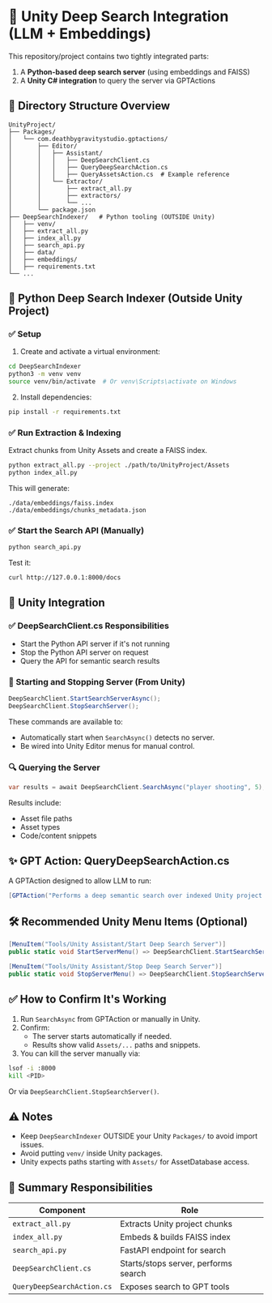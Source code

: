 
# 🧠 Unity Deep Search Integration (LLM + Embeddings)

This repository/project contains two tightly integrated parts:
1. A **Python-based deep search server** (using embeddings and FAISS)
2. A **Unity C# integration** to query the server via GPTActions

## 📂 Directory Structure Overview

```
UnityProject/
├── Packages/
│   └── com.deathbygravitystudio.gptactions/
│       ├── Editor/
│       │   ├── Assistant/
│       │   │   ├── DeepSearchClient.cs
│       │   │   ├── QueryDeepSearchAction.cs
│       │   │   ├── QueryAssetsAction.cs  # Example reference
│       │   └── Extractor/
│       │       ├── extract_all.py
│       │       ├── extractors/
│       │       └── ...
│       └── package.json
├── DeepSearchIndexer/   # Python tooling (OUTSIDE Unity)
│   ├── venv/
│   ├── extract_all.py
│   ├── index_all.py
│   ├── search_api.py
│   ├── data/
│   ├── embeddings/
│   ├── requirements.txt
└── ...
```

## 🚀 Python Deep Search Indexer (Outside Unity Project)

### ✅ Setup
1. Create and activate a virtual environment:
```bash
cd DeepSearchIndexer
python3 -m venv venv
source venv/bin/activate  # Or venv\Scripts\activate on Windows
```

2. Install dependencies:
```bash
pip install -r requirements.txt
```

### ✅ Run Extraction & Indexing
Extract chunks from Unity Assets and create a FAISS index.

```bash
python extract_all.py --project ./path/to/UnityProject/Assets
python index_all.py
```

This will generate:
```
./data/embeddings/faiss.index
./data/embeddings/chunks_metadata.json
```

### ✅ Start the Search API (Manually)
```bash
python search_api.py
```

Test it:
```bash
curl http://127.0.0.1:8000/docs
```

## 🔗 Unity Integration

### ✅ DeepSearchClient.cs Responsibilities
- Start the Python API server if it's not running
- Stop the Python API server on request
- Query the API for semantic search results

### 🔧 Starting and Stopping Server (From Unity)
```csharp
DeepSearchClient.StartSearchServerAsync();
DeepSearchClient.StopSearchServer();
```

These commands are available to:
- Automatically start when `SearchAsync()` detects no server.
- Be wired into Unity Editor menus for manual control.

### 🔍 Querying the Server
```csharp
var results = await DeepSearchClient.SearchAsync("player shooting", 5);
```
Results include:
- Asset file paths
- Asset types
- Code/content snippets

## ✨ GPT Action: QueryDeepSearchAction.cs
A GPTAction designed to allow LLM to run:
```csharp
[GPTAction("Performs a deep semantic search over indexed Unity project files and returns paths and summaries of matching assets or code.")]
```

## 🛠️ Recommended Unity Menu Items (Optional)
```csharp
[MenuItem("Tools/Unity Assistant/Start Deep Search Server")]
public static void StartServerMenu() => DeepSearchClient.StartSearchServerAsync();

[MenuItem("Tools/Unity Assistant/Stop Deep Search Server")]
public static void StopServerMenu() => DeepSearchClient.StopSearchServer();
```

## ✅ How to Confirm It's Working
1. Run `SearchAsync` from GPTAction or manually in Unity.
2. Confirm:
    - The server starts automatically if needed.
    - Results show valid `Assets/...` paths and snippets.
3. You can kill the server manually via:
```bash
lsof -i :8000
kill <PID>
```
Or via `DeepSearchClient.StopSearchServer()`.

## ⚠️ Notes
- Keep `DeepSearchIndexer` OUTSIDE your Unity `Packages/` to avoid import issues.
- Avoid putting `venv/` inside Unity packages.
- Unity expects paths starting with `Assets/` for AssetDatabase access.

## 📝 Summary Responsibilities
| Component             | Role                                 |
|------------------------|--------------------------------------|
| `extract_all.py`       | Extracts Unity project chunks         |
| `index_all.py`         | Embeds & builds FAISS index           |
| `search_api.py`        | FastAPI endpoint for search           |
| `DeepSearchClient.cs`  | Starts/stops server, performs search   |
| `QueryDeepSearchAction.cs` | Exposes search to GPT tools      |
